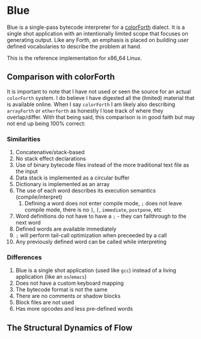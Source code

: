 # Blue

Blue is a single-pass bytecode interpreter for a [colorForth](https://colorforth.github.io/index.html) dialect. It is a single shot application with an intentionally limited scope that focuses on generating output. Like any Forth, an emphasis is placed on building user defined vocabularies to describe the problem at hand.

This is the reference implementation for x86_64 Linux.

## Comparison with colorForth

It is important to note that I have not used or seen the source for an actual `colorForth` system. I do believe I have digested all the (limited) material that is available online. When I say `colorForth` I am likely also describing `arrayForth` or `etherforth` as honestly I lose track of where they overlap/differ. With that being said, this comparison is in good faith but may not end up being 100% correct:

### Similarities

1. Concatenative/stack-based
9. No stack effect declarations
2. Use of binary bytecode files instead of the more traditional text file as the input
3. Data stack is implemented as a circular buffer
4. Dictionary is implemented as an array
5. The use of each word describes its execution semantics (compile/interpret)
   1. Defining a word does not enter compile mode, `;` does not leave compile mode, there is no `]`, `[`, `immediate`, `postpone`, etc
6. Word definitions do not have to have a `;` - they can fallthrough to the next word
7. Defined words are available immediately
8. `;` will perform tail-call optimization when preceeded by a call
9. Any previously defined word can be called while interpreting

### Differences

1. Blue is a single shot application (used like `gcc`) instead of a living application (like an `os`/`emacs`)
2. Does not have a custom keyboard mapping
3. The bytecode format is not the same
4. There are no comments or shadow blocks
5. Block files are not used
6. Has more opcodes and less pre-defined words

## The Structural Dynamics of Flow
